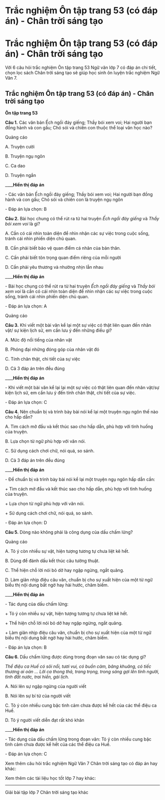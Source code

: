 # Trắc nghiệm Ôn tập trang 53 (có đáp án) - Chân trời sáng tạo

# Trắc nghiệm Ôn tập trang 53 (có đáp án) - Chân trời sáng tạo

Với 6 câu hỏi trắc nghiệm Ôn tập trang 53 Ngữ văn lớp 7 có đáp án chi tiết, chọn lọc sách Chân trời sáng tạo sẽ giúp học sinh ôn luyện trắc nghiệm Ngữ Văn 7.

## Trắc nghiệm Ôn tập trang 53 (có đáp án) - Chân trời sáng tạo

**Ôn tập trang 53**

**Câu 1.** Các văn bản Ếch ngồi đáy giếng; Thầy bói xem voi; Hai người bạn đồng hành và con gấu; Chó sói và chiên con thuộc thể loại văn học nào?

Quảng cáo

A. Truyện cười

B. Truyện ngụ ngôn

C. Ca dao

D. Truyện ngắn

____**Hiển thị đáp án**

\- Các văn bản Ếch ngồi đáy giếng; Thầy bói xem voi; Hai người bạn đồng hành và con gấu; Chó sói và chiên con là truyện ngụ ngôn

\- Đáp án lựa chọn: B

**Câu 2.** Bài học chung có thể rút ra từ hai truyện  _Ếch ngồi đáy giếng_ và _Thầy bói xem voi_ là gì?

A. Cần có cái nhìn toàn diện để nhìn nhận các sự việc trong cuộc sống, tránh cái nhìn phiến diện chủ quan. 

B. Cần phải biết bảo vệ quan điểm cá nhân của bản thân.

C. Cấn phải biết tôn trọng quan điểm riêng của mỗi người

D. Cần phải yêu thương và nhường nhịn lẫn nhau

____**Hiển thị đáp án**

\- Bài học chung có thể rút ra từ hai truyện  _Ếch ngồi đáy giếng_ và _Thầy bói xem voi_ là cần có cái nhìn toàn diện để nhìn nhận các sự việc trong cuộc sống, tránh cái nhìn phiến diện chủ quan. 

\- Đáp án lựa chọn: A

Quảng cáo

**Câu 3.** Khi viết một bài văn kể lại một sự việc có thật liên quan đến nhân vật/ sự kiện lịch sử, em cần lưu ý đến những điều gì?

A. Mức độ nổi tiếng của nhân vật

B. Phóng đại những đóng góp của nhân vật đó

C. Tính chân thật, chi tiết của sự việc

D. Cả 3 đáp án trên đều đúng

____**Hiển thị đáp án**

\- Khi viết một bài văn kể lại lại một sự việc có thật liên quan đến nhân vật/sự kiện lịch sử, em cần lưu ý đến tính chân thật, chi tiết của sự việc. 

\- Đáp án lựa chọn: C

**Câu 4.** Nên chuẩn bị và trình bày bài nói kể lại một truyện ngụ ngôn thế nào cho hấp dẫn?

A. Tìm cách mở đầu và kết thúc sao cho hấp dẫn, phù hợp với tình huống của truyện. 

B. Lựa chọn từ ngữ phù hợp với văn nói. 

C. Sử dụng cách chơi chữ, nói quá, so sánh. 

D. Cả 3 đáp án trên đều đúng

____**Hiển thị đáp án**

\- Để chuẩn bị và trình bày bài nói kể lại một truyện ngụ ngôn hấp dẫn cần: 

\+ Tìm cách mở đầu và kết thúc sao cho hấp dẫn, phù hợp với tình huống của truyện. 

\+ Lựa chọn từ ngữ phù hợp với văn nói. 

\+ Sử dụng cách chơi chữ, nói quá, so sánh. 

\- Đáp án lựa chọn: D

**Câu 5.** Dòng nào không phải là công dụng của dấu chấm lửng?

Quảng cáo

A. Tỏ ý còn nhiều sự vật, hiện tượng tương tự chưa liệt kê hết.

B. Dùng để đánh dấu kết thúc câu tường thuật.

C. Thể hiện chỗ lời nói bỏ dở hay ngập ngừng, ngắt quãng.

D. Làm giãn nhịp điệu câu văn, chuẩn bị cho sự xuất hiện của một từ ngữ biểu thị nội dung bất ngờ hay hài hước, châm biếm.

____**Hiển thị đáp án**

\- Tác dụng của dấu chấm lửng:

\+ Tỏ ý còn nhiều sự vật, hiện tượng tương tự chưa liệt kê hết.

\+ Thể hiện chỗ lời nói bỏ dở hay ngập ngừng, ngắt quãng.

\+ Làm giãn nhịp điệu câu văn, chuẩn bị cho sự xuất hiện của một từ ngữ biểu thị nội dung bất ngờ hay hài hước, châm biếm.

\- Đáp án lựa chọn: B

**Câu 6.** Dấu chấm lửng được dùng trong đoạn văn sau có tác dụng gì?

_Thể điệu ca Huế có sôi nổi, tươi vui, có buồn cảm, bâng khuâng, có tiếc thương ai oán … Lời ca thong thả, trang trọng, trong sáng gợi lên tình người, tình đất nước, trai hiền, gái lịch._

A. Nói lên sự ngập ngừng của người viết

B. Nói lên sự bí từ của người viết

C. Tỏ ý còn nhiều cung bậc tình cảm chưa được kể hết của các thể điệu ca Huế.

D. Tỏ ý người viết diễn đạt rất khó khăn

____**Hiển thị đáp án**

\- Tác dụng của dấu chấm lửng trong đoạn văn: Tỏ ý còn nhiều cung bậc tình cảm chưa được kể hết của các thể điệu ca Huế.

\- Đáp án lựa chọn: C

Xem thêm câu hỏi trắc nghiệm Ngữ Văn 7 Chân trời sáng tạo có đáp án hay khác:

Xem thêm các tài liệu học tốt lớp 7 hay khác:

* * *

Giải bài tập lớp 7 Chân trời sáng tạo khác
